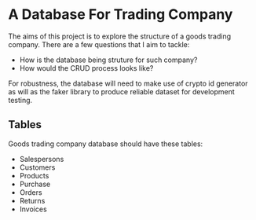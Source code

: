 # A Database For Trading Company

The aims of this project is to explore the structure of a goods trading company. There are a few questions that I aim to tackle:

- How is the database being struture for such company?
- How would the CRUD process looks like?

For robustness, the database will need to make use of crypto id generator as will as the faker library to produce reliable dataset for development testing.

## Tables

Goods trading company database should have these tables:

- Salespersons
- Customers
- Products
- Purchase
- Orders
- Returns
- Invoices